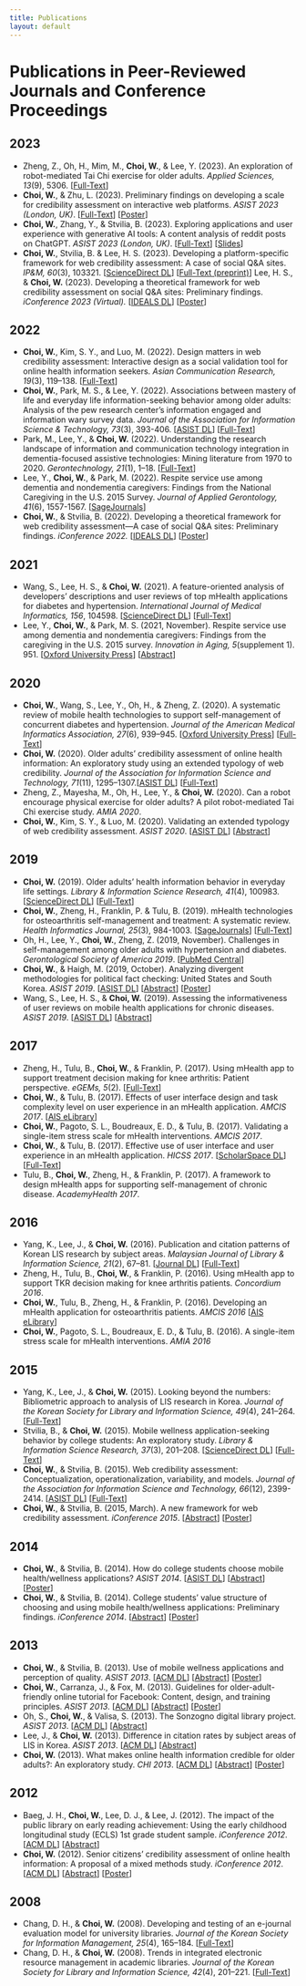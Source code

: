 ```yaml
---
title: Publications
layout: default
---
```


# Publications in Peer-Reviewed Journals and Conference Proceedings
## 2023
- Zheng, Z., Oh, H., Mim, M., **Choi, W.**, & Lee, Y. (2023). An exploration of robot-mediated Tai Chi exercise for older adults. *Applied Sciences, 13*(9), 5306. [[Full-Text](https://www.mdpi.com/2076-3417/13/9/5306)]
- **Choi, W.**, & Zhu, L. (2023). Preliminary findings on developing a scale for credibility assessment on interactive web platforms. *ASIST 2023 (London, UK)*. [[Full-Text](https://asistdl.onlinelibrary.wiley.com/doi/epdf/10.1002/pra2.901)] [[Poster](assets/pubs/2023-ASIST-Poster-Scale-Dev.pdf)]
- **Choi, W.**, Zhang, Y., & Stvilia, B. (2023). Exploring applications and user experience with generative AI tools: A content analysis of reddit posts on ChatGPT. *ASIST 2023 (London, UK)*. [[Full-Text](https://asistdl.onlinelibrary.wiley.com/doi/epdf/10.1002/pra2.823)] [[Slides](assets/pubs/2023-ASIST-ShortPaper.pdf)]
- **Choi, W.**, Stvilia, B. & Lee, H. S. (2023). Developing a platform-specific framework for web credibility assessment: A case of social Q&A sites. *IP&M, 60*(3), 103321. [[ScienceDirect DL](https://www.sciencedirect.com/science/article/pii/S0306457323000584?via%3Dihub)] [[Full-Text (preprint)](assets/pubs/2023-IPM-Preprint-WebCred.pdf)] Lee, H. S., & **Choi, W.** (2023). Developing a theoretical framework for web credibility assessment on social Q&A sites: Preliminary findings. *iConference 2023 (Virtual).* [[IDEALS DL](https://www.ideals.illinois.edu/items/126389)] [[Poster](assets/pubs/2023-iConference-Poster.pdf)]

## 2022
- **Choi, W.**, Kim, S. Y., and Luo, M. (2022). Design matters in web credibility assessment: Interactive design as a social validation tool for online health information seekers. *Asian Communication Research, 19*(3), 119–138. [[Full-Text](https://acr.comm.or.kr/xml/35042/35042.pdf)]
- **Choi, W.**, Park, M. S., & Lee, Y. (2022). Associations between mastery of life and everyday life information-seeking behavior among older adults: Analysis of the pew research center’s information engaged and information wary survey data. *Journal of the Association for Information Science & Technology, 73*(3), 393-406. [[ASIST DL](https://asistdl.onlinelibrary.wiley.com/doi/full/10.1002/asi.24556)] [[Full-Text](https://asistdl.onlinelibrary.wiley.com/doi/epdf/10.1002/asi.24556)]
- Park, M., Lee, Y., & **Choi, W.** (2022). Understanding the research landscape of information and communication technology integration in dementia-focused assistive technologies: Mining literature from 1970 to 2020. *Gerontechnology, 21*(1), 1–18. [[Full-Text](https://journal.gerontechnology.org/archives/29a258ebbc7940008f4d2acc7663f2f0.pdf)]
- Lee, Y., **Choi, W.**, & Park, M. (2022). Respite service use among dementia and nondementia caregivers: Findings from the National Caregiving in the U.S. 2015 Survey. *Journal of Applied Gerontology, 41*(6), 1557-1567. [[SageJournals](https://journals.sagepub.com/doi/10.1177/07334648221075620)]
- **Choi, W.**, & Stvilia, B. (2022). Developing a theoretical framework for web credibility assessment—A case of social Q&A sites: Preliminary findings. *iConference 2022.* [[IDEALS DL](https://www.ideals.illinois.edu/items/123089)] [[Poster](assets/pubs/2022-iConference-Poster.pdf)]

## 2021
- Wang, S., Lee, H. S., & **Choi, W.** (2021). A feature-oriented analysis of developers’ descriptions and user reviews of top mHealth applications for diabetes and hypertension. *International Journal of Medical Informatics, 156*, 104598. [[ScienceDirect DL](https://www.sciencedirect.com/science/article/abs/pii/S1386505621002240)] [[Full-Text](https://www.clinicalkey.com/service/content/pdf/watermarked/1-s2.0-S1386505621002240.pdf?locale=en_US&searchIndex=)]
- Lee, Y., **Choi, W.**, & Park, M. S. (2021, November). Respite service use among dementia and nondementia caregivers: Findings from the caregiving in the U.S. 2015 survey. *Innovation in Aging, 5*(supplement 1). 951. [[Oxford University Press](https://academic.oup.com/innovateage/article/5/Supplement_1/951/6468175?login=true)] [[Abstract](https://watermark.silverchair.com/igab046.3433.pdf?token=AQECAHi208BE49Ooan9kkhW_Ercy7Dm3ZL_9Cf3qfKAc485ysgAAA5swggOXBgkqhkiG9w0BBwagggOIMIIDhAIBADCCA30GCSqGSIb3DQEHATAeBglghkgBZQMEAS4wEQQMTxwxt5V8WkcbQXZxAgEQgIIDToQvnbCNzloO7Y3VDtYsanlTZjmKRffZ04_SrdmAFQauFWUwnEhUvL1-TkC5KL0hUoQo3hLbVxrHG8C8Fa88_ilThWrBUTeC9-upsIhSJNdW04aIY05_Z5eygc8sz5t2qUUvEV5aquiLuJpNLgJvFs5ObjFJQGslg0ODMYvdgYIWhn-xx3Lz_PEd9goDdqqSjzUvPy5KRQZ-B2z22MABH1ISy18QAs47kNa66UXbvhvNymWvteVNkiMsau0aEZcBR2Er13STsYoFAe4mtfer-b8mJfOrBO0B8VJOZY7BKibXhDttHtX_xga1WRofW-66b1GpI2Dp_tn6HCY5KqoLotlx-k9GFJt9VzFyGYJcD6CNh56kObi_fpDp047X_Ep7nSN0-1R4dv39pKTsAQhVsv6Y-V019s80CPXX2EK8vgogVPY0-c8nvaZNKuBR26e6UxGNJtS_EoZ-ThOECLHIiUIKX5k6SdRNqgcNeWRzV452GFMYzU66ZtG4fwIssscBOidIS89UIvcJrdwzJmgmsWKcBVlvua9dDuq1jkuzNuV_Cj4nlRpAAyA7c85gDNBU0bI7B1f-nI6jeAloXi1ikQcwn0o5vYf0bikvOuBmXvK-XSrXO_Q-ZAF6gmKestiWPUaQXLEL3E0dFKW9VHwlqP4WjrbGzRd2smUThS1g-gB4xiVhW65dcuT4CN8W5d-dhJX0thTBw7zVovLd94XkzK2GdYaVRvEWlHCtZ-x940Iko0Kq7jmJeUAFmQfEmCXBunKVb4RXIrLaNH3yu027wKcLY4vOH7WM0rTuHg6DdMceiPoaUCywI0ngYcSfQn39BU2MqvXB7tcsTh_bx8zs0QGDP4fHFUDmzVjfI0mZ2vZxt9DyTg3uLF2BnwpctX08x5DVorBE8XM-cUWdopii7Zwqe3ySc8iNIwJeqnSeddYqETzMBQaQduzg53M3dRf1wroV9-gSOjixRpPqsFnf5l_4aOSOLRu4Lw-vMM6kGuqzZNJxS10Cja3Oplv6M8CJ-QCJtJctWI1L9l43QWPNTYNP8twBb9elmEj26jTJcbNydbaHPBGjJM9MMRniLhbnTwPBs3Q9vcz0go6l_xhYi_dvrHschQ_-eLqEfcgOkQ)]

## 2020
- **Choi, W.**, Wang, S., Lee, Y., Oh, H., & Zheng, Z. (2020). A systematic review of mobile health technologies to support self-management of concurrent diabetes and hypertension. *Journal of the American Medical Informatics Association, 27*(6), 939–945. [[Oxford University Press](https://academic.oup.com/jamia/article/27/6/939/5827856)] [[Full-Text](https://watermark.silverchair.com/ocaa029.pdf?token=AQECAHi208BE49Ooan9kkhW_Ercy7Dm3ZL_9Cf3qfKAc485ysgAAA3EwggNtBgkqhkiG9w0BBwagggNeMIIDWgIBADCCA1MGCSqGSIb3DQEHATAeBglghkgBZQMEAS4wEQQMB-oPpG8XX5XYFj22AgEQgIIDJBxJhoQjp2zvYJJ-kKpbXLVMX1PdQNtLZNqbMgbEGGj97ZS7CjkE_JHsqE-SwoZkxLt_8TPH7hZfeOKS_duE0NO0m1PlUQnFp2BoV8wcwnphTiNgUMqKKnoqJiNmnPstXr-VkR6me41VBA6-GFWeje9f7fZQYsGz_q6zK0a4P_gUa-fhlTGi2fHTjivL3KwI5cdQkTgnN4b_csCTLn2C8M5hVTC63a2jTKdQ80RtFUxJXYmWb0B_qXh_RHl0zTLf7x9crgKZxI1cD6ltH_VOxz1t3ZdfxMbZ3tyKMIfV6jOnXOoL2GsVQf4B7Xyi7sFq7wnBDyiu_9OICEQmZWgkMymiPK2JQFQZQTfSyVErHrfLUqnPXuaYDq4wNrg4ykX2gTi1ISPWdTJcdqD7Kl1oJBMOi9DEFy6JGKn7q_Fq5mdhsrn5vf-aZhWGqCmkqmsjEySJ4gxuVv7t1YSBoZn9jYIH8Jp-396O5S_x-eUpEfXe5fIziOCP-BxIOAhLzmAodJH_tWJX6-iiE16H67MO2290CXY_Tm5z5DsISlVTS_ovTaPODhdYSvp3vP97iXyd7klve8qyEuRxg-DjB1aW_98eK_RCwpYj0pKDjeco8-HCMN__J0zv6rGMiwArug_XpPDwOujINtsQkCb_-r6fCzd2uL6FzbAOZj2cDSVK4z2w5kkofneiVcx37aBbd6PRA0zhSuinFVN2Xfdgngm9UfnKRb4IF_PVgeUp-16ql2VkYs5SIaTWArlj-sAvC6mmuVPmnlh9mTCcMPxjeBXEt35WVUnzVYcuBu9LqV9F_bNH4a0wYCZzjLgOHccYFGFjIHt7lOOBHMk6-fujjaudoR9w3y2o0CotcV4TZfcYkYUXH-GT_-6Bam5TCAXhudI7rWc-O5JM7lQvG-cAkIt5K9H4C83gW3H9gXatnNlgkqPjW__Lj6fGljntEqPEvBhZ9vG6rgLClzMn8afFRqa7jv46JzA7lYkszK9j3v9GrMKorl1s9CNOZ061FXnkip3-WDZ4bM_udu1EhpEkAesCLHI6d2lk7eZpgLh6fUimWshfSW5z5Q)]
- **Choi, W.** (2020). Older adults’ credibility assessment of online health information: An exploratory study using an extended typology of web credibility. *Journal of the Association for Information Science and Technology, 71*(11), 1295–1307.[[ASIST DL](https://asistdl.onlinelibrary.wiley.com/doi/10.1002/asi.24341)] [[Full-Text](https://asistdl.onlinelibrary.wiley.com/doi/epdf/10.1002/asi.24341)]
- Zheng, Z., Mayesha, M., Oh, H., Lee, Y., & **Choi, W.** (2020). Can a robot encourage physical exercise for older adults? A pilot robot-mediated Tai Chi exercise study. *AMIA 2020*.  
- **Choi, W.**, Kim, S. Y., & Luo, M. (2020). Validating an extended typology of web credibility assessment. *ASIST 2020*. [[ASIST DL](https://asistdl.onlinelibrary.wiley.com/doi/full/10.1002/pra2.357)] [[Abstract](https://asistdl.onlinelibrary.wiley.com/doi/epdf/10.1002/pra2.357)] 

## 2019
- **Choi, W.** (2019). Older adults’ health information behavior in everyday life settings. *Library & Information Science Research, 41*(4), 100983. [[ScienceDirect DL](https://www.sciencedirect.com/science/article/pii/S0740818819301410?via%3Dihub)] [[Full-Text](https://pdf.sciencedirectassets.com/272068/1-s2.0-S0740818819X00055/1-s2.0-S0740818819301410/main.pdf?X-Amz-Security-Token=IQoJb3JpZ2luX2VjEGYaCXVzLWVhc3QtMSJHMEUCIGqqlClIGPCewxIAngCauGGRvekik%2B0MN%2BXm4r0%2Bo%2F2sAiEAkwm3bWFkwGs8vPF%2BWGsXNZ20O1oEra%2BJnCk1eL3B3QYqvAUIr%2F%2F%2F%2F%2F%2F%2F%2F%2F%2F%2FARAFGgwwNTkwMDM1NDY4NjUiDPuE49PJb3BWCeY4wCqQBYFvZJPdJAOn1fNCoizZH4y844c7hljtcBmR4DUSWmu0bIWW35Vsvbm%2F%2FzIoDVKc%2FH6OBd5mJj1uVUZqcHNYPTpOs95zElGs1LZ0UgL26lZ3T0rQ7QBoZrOB945Jj593d%2Fc7zRDWvpLRbpXWHaekvCpG82G1ShDxRcF2E%2Bij0WnDT6vnqXTN2ZaNUAH3gd108OUF%2F%2F8hx55P6JStH47Luw0wZXbmwKG7TWDhu00MHoC4w3Ypzi0PmH5nNxL7IzIFy5q8CwStZIGoQQuJ3NGMV8KBot4XOrnlfRuQ5iPNrFSZAlaaSJkk6YEiGdlaFD%2B3om%2FSm0egRK7YXIZKlRaTv9e8PDTFbR5SYh6Tz%2FYvCp49Ru0xzyN4PhS3hKL2Jqxxc091DdZvP0peDHTHA2q%2FSEeQCO9IO3pSKDBVAnUtCDCewZY8VI0mt3NRp5KDY3wd6KyUZHexyk05%2FQKs6d990Ks6pnwfl8WBwfg6THGz6txkvXkqSzXc7RqZ%2BSLoI0Mgct8ujrpaxfUaDWO94Z4saaB7klltRKrMZ1ygYQSNfMoPdvlkj9ghAa2GgtOqpZMcI%2BVlE0vFN6FJnLNnHImbDreXmJ%2BVTNJv%2FTZJeKKPH3RTM8uai3s9a6Yg%2Fuy79G00gL70JcmMdCNL1Ob%2F6XGrVf1SolCNwU71nsi9NfbOEWPhygrYny%2FgoSv6owi8%2Buus8naGP%2FdG5lIwqyPwc%2FYtzfhiH70JAQlcqejMINNYu7KZ99COlF5rhXDtHPPGqVhEWnII2G27vSI9vx2hvoQ0YYtvUV7WjthS0NIhSCr%2FIxbWy0aoH9Rnd5%2Fq12E5oICOI0AdPdz80gfAoC9dE48BRgEDAEeG9xnT6h5IUyqiawc3MJfF36oGOrEB1oFOuYnG6IxTpnTqvyHVf6gWlnvgXnXDENL%2F1HdS9W9PNv15FIDFm30R4KGZN1psBfCe7NTnC0tEbPzSaoSXzvJHDj5qPDg12Jg65fkuQuuHa5P0dCZzmc1ee8nQINkpJt55YiQQok9Y2RgAS8Xc1f2UzO8mye%2B8DmBBwXxd4e5ZFncW9h%2FougXovI6L8nkutmjR6KqiS7C%2BxE5z1gLIjKFchWrzBi759jCoq0oYYscs&X-Amz-Algorithm=AWS4-HMAC-SHA256&X-Amz-Date=20231117T223053Z&X-Amz-SignedHeaders=host&X-Amz-Expires=299&X-Amz-Credential=ASIAQ3PHCVTYYOVG5VSL%2F20231117%2Fus-east-1%2Fs3%2Faws4_request&X-Amz-Signature=a1aeb25a7ee60542f2444fc19d42b1e546888b14a636bf07a748421a3fbf61c0&hash=103f9773f0f67ea0415ef389946b20e6a0b2472583c71fbf4dd59def46235ede&host=68042c943591013ac2b2430a89b270f6af2c76d8dfd086a07176afe7c76c2c61&pii=S0740818819301410&tid=spdf-ce69ac88-5086-4ecb-9ed3-c51418832722&sid=ded9820a4850f4401c8999e6e77740c0207agxrqa&type=client&tsoh=d3d3LnNjaWVuY2VkaXJlY3QuY29t&ua=0f155e55590d5403010055&rr=827b6bba4a264c9a&cc=us)]
- **Choi, W.**, Zheng, H., Franklin, P. & Tulu, B. (2019). mHealth technologies for osteoarthritis self-management and treatment: A systematic review. *Health Informatics Journal, 25*(3), 984-1003. [[SageJournals](https://journals.sagepub.com/doi/10.1177/1460458217735676)] [[Full-Text](https://journals.sagepub.com/doi/epub/10.1177/1460458217735676)]
- Oh, H., Lee, Y., **Choi, W.**, Zheng, Z. (2019, November). Challenges in self-management among older adults with hypertension and diabetes. *Gerontological Society of America 2019*. [[PubMed Central](https://www.ncbi.nlm.nih.gov/pmc/articles/PMC6840688/)]
- **Choi, W.**, & Haigh, M. (2019, October). Analyzing divergent methodologies for political fact checking: United States and South Korea. *ASIST 2019*. [[ASIST DL](https://asistdl.onlinelibrary.wiley.com/doi/10.1002/pra2.112)] [[Abstract](https://asistdl.onlinelibrary.wiley.com/doi/epdf/10.1002/pra2.112)] [[Poster](assets/pubs/2019-ASIST-Poster-Fake-News.pdf)]
- Wang, S., Lee, H. S., & **Choi, W.** (2019). Assessing the informativeness of user reviews on mobile health applications for chronic diseases. *ASIST 2019*. [[ASIST DL](https://asistdl.onlinelibrary.wiley.com/doi/full/10.1002/pra2.178)] [[Abstract](https://asistdl.onlinelibrary.wiley.com/doi/epdf/10.1002/pra2.178)]

## 2017
- Zheng, H., Tulu, B., **Choi, W.**, & Franklin, P. (2017). Using mHealth app to support treatment decision making for knee arthritis: Patient perspective. *eGEMs, 5*(2). [[Full-Text](https://www.ncbi.nlm.nih.gov/pmc/articles/PMC5994956/)]
- **Choi, W.**, & Tulu, B. (2017). Effects of user interface design and task complexity level on user experience in an mHealth application. *AMCIS 2017*. [[AIS eLibrary](https://aisel.aisnet.org/amcis2017/Healthcare/Presentations/43/)] 
-	**Choi, W.**, Pagoto, S. L., Boudreaux, E. D., & Tulu, B. (2017). Validating a single-item stress scale for mHealth interventions. *AMCIS 2017*. 
-	**Choi, W.**, & Tulu, B. (2017). Effective use of user interface and user experience in an mHealth application. *HICSS 2017*. [[ScholarSpace DL](https://scholarspace.manoa.hawaii.edu/items/75763010-34cc-4cf1-9c5d-eff1447bdd3b/full)] [[Full-Text](https://scholarspace.manoa.hawaii.edu/server/api/core/bitstreams/488fdf26-ec37-4acc-aa78-2dd627d552aa/content)]
-	Tulu, B., **Choi, W.**, Zheng, H., & Franklin, P. (2017). A framework to design mHealth apps for supporting self-management of chronic disease. *AcademyHealth 2017*.

## 2016
- Yang, K., Lee, J., & **Choi, W.** (2016). Publication and citation patterns of Korean LIS research by subject areas. *Malaysian Journal of Library & Information Science, 21*(2), 67–81. [[Journal DL](https://mjlis.um.edu.my/article/view/1711)] [[Full-Text](https://ejournal.um.edu.my/index.php/MJLIS/article/view/1711/2427)]
-	Zheng, H., Tulu, B., **Choi, W.**, & Franklin, P. (2016). Using mHealth app to support TKR decision making for knee arthritis patients. *Concordium 2016*. 
-	**Choi, W.**, Tulu, B., Zheng, H., & Franklin, P. (2016). Developing an mHealth application for osteoarthritis patients. *AMCIS 2016* [[AIS eLibrary](https://aisel.aisnet.org/amcis2016/Health/Presentations/25/)]
- **Choi, W.**, Pagoto, S. L., Boudreaux, E. D., & Tulu, B. (2016). A single-item stress scale for mHealth interventions. *AMIA 2016*

## 2015
- Yang, K., Lee, J., & **Choi, W.** (2015). Looking beyond the numbers: Bibliometric approach to analysis of LIS research in Korea. *Journal of the Korean Society for Library and Information Science, 49*(4), 241–264. [[Full-Text](https://koreascience.kr/article/JAKO201504641501978.pdf)]
- Stvilia, B., & **Choi, W.** (2015). Mobile wellness application-seeking behavior by college students: An exploratory study. *Library & Information Science Research, 37*(3), 201–208. [[ScienceDirect DL](https://www.sciencedirect.com/science/article/pii/S0740818815000596)] [[Full-Text](https://pdf.sciencedirectassets.com/272068/1-s2.0-S0740818815X0003X/1-s2.0-S0740818815000596/main.pdf?X-Amz-Security-Token=IQoJb3JpZ2luX2VjEGYaCXVzLWVhc3QtMSJGMEQCIB6rENgnv1doJ%2FzPmefcJv3EBZWSXP1mcPLK1Ez88iOcAiA0P4RL2j6JfeUlEnx75Z9JSlHgOdYKsSflugWY%2B5AYwiq7BQiv%2F%2F%2F%2F%2F%2F%2F%2F%2F%2F8BEAUaDDA1OTAwMzU0Njg2NSIMbb60f8VwlWFn00nlKo8FzxpJLpDeipfzyoLBg1aOdF%2F4xMG%2FMZRJDpcnWjLtK31pn8Ppqrs56s9nMfg9J136OGACChM8Ny7DkheirPSw4tliNkTfkoNiZ1Go8J6WCwQKalALQb2G74ZUvjI9SII2DZSPzIwPemmDxRbsZ1bWP6vbis4ZGFqwcJrovFXbpWoraa72kcnvQViOR2Khq5j5lgUTPScoXt79hrJm3Qdkr4Oez2uuMGRrG27%2Fszx7oGTVoMg71kMDZFWKyt9vHxoIcQUGQSTbE2VqKUI23jsLfF4ufNemBj%2BqtnL4MlIDx3UDHDs6CqoiWOYQQrSiFYYLtd2R4tfSdssSGtvpfcNOWp1%2F5OBmNqUEdpYeJ3opkRN%2Ffcl7DUfrGNjkbw2PCf2u816u6UwuDLRsWPwNsrNfn1SxV%2Fsfqaiqq58jBwTHiaPV6X99y364fXQT8ux8Kx5Pdd9ItvN97uxTI9wRKCkaQL%2FfcvrHr0IyD2L77%2BrQT9ugKzZAA7LDlYOUx0%2B7uEeKe2XN75wrdfqXI7%2BZL2836XHhh1UjIQvMWMVtIsbiOC0%2Fm51Uc3tTWAi0nFxrLs18%2ByWhfPsel6IwGSdp5Kfox3P8YBhVZpIebOgZcrmIiBl4HXk%2FzJVj%2BfRYCqzyL8Zpux9RL1udXIvf3nge1CBrvADk2FlnjsnE1Op%2FVVakYJV42aCZ5mNcLP2qE%2FrBeKVRaOVlJkjW%2BsSk6OdWOORg0F0uKEkPMc%2Fn%2F%2F80%2FTZW8ow9AopnIvJxoxyS5LMNVAPUY%2B%2F%2FVnbXWW2ZzEUei%2BXfH28No%2FShqdE1kdKE90kNSyuqIoqbS%2BKgXAE0xB36FY10336tYMnt2wtBwsmNjxO7FeAo%2BW0QeQmmPq%2B6i6rtSzCEuN%2BqBjqyAUBmIy4azrC051AoNkaqD5Rw348PQWv2M87rrNGpkEKoM%2B5XZLFQ1Svw7M28TrRcDd%2FjUSu7TUC6ELCCSWmiaF1uMpT02vOY9HVK4imn2VbiKUA2ak0N%2By9SR5BXq%2FUDYRKEN9RvL%2BnZZgK1Tk6omSuQ8Gazc%2B0wWiTMxjmT%2F9s8Jy%2BHlbLV23hmEg1Q%2BlkyHfZuGIWpucQyycntGfYlQJ9pG%2Fa69BPo2yDTBGgzmh4hWuQ%3D&X-Amz-Algorithm=AWS4-HMAC-SHA256&X-Amz-Date=20231117T215707Z&X-Amz-SignedHeaders=host&X-Amz-Expires=300&X-Amz-Credential=ASIAQ3PHCVTYYGS6SXTJ%2F20231117%2Fus-east-1%2Fs3%2Faws4_request&X-Amz-Signature=22bda24fdfd65ba85bc93578f83035f8d1ffa0148a84b4256066d2eb30a9a697&hash=be39e540589ac53cede15753198b05fd3281eaacdaaed9bda1d489e35596c423&host=68042c943591013ac2b2430a89b270f6af2c76d8dfd086a07176afe7c76c2c61&pii=S0740818815000596&tid=spdf-dd22dd14-f549-4ba8-9c56-414dd708e6ec&sid=ded9820a4850f4401c8999e6e77740c0207agxrqa&type=client&tsoh=d3d3LnNjaWVuY2VkaXJlY3QuY29t&ua=0f155e55590d5100575050&rr=827b3a411e7e26cf&cc=us)]
- **Choi, W.**, & Stvilia, B. (2015). Web credibility assessment: Conceptualization, operationalization, variability, and models. *Journal of the Association for Information Science and Technology, 66*(12), 2399-2414. [[ASIST DL](https://asistdl.onlinelibrary.wiley.com/doi/full/10.1002/asi.23543)] [[Full-Text](https://asistdl.onlinelibrary.wiley.com/doi/epdf/10.1002/asi.23543)]
- **Choi, W.**, & Stvilia, B. (2015, March). A new framework for web credibility assessment. *iConference 2015*. [[Abstract](https://www.ideals.illinois.edu/items/73945)] [[Poster](assets/pubs/2015-iConference-Poster.pdf)] 

## 2014
- **Choi, W.**, & Stvilia, B. (2014). How do college students choose mobile health/wellness applications? *ASIST 2014*. [[ASIST DL](https://asistdl.onlinelibrary.wiley.com/doi/full/10.1002/meet.2014.14505101115)] [[Abstract](https://asistdl.onlinelibrary.wiley.com/doi/pdf/10.1002/meet.2014.14505101115)] [[Poster](assets/pubs/2014-ASIST-Poster.pdf)]
- **Choi, W.**, & Stvilia, B. (2014). College students’ value structure of choosing and using mobile health/wellness applications: Preliminary findings. *iConference 2014*. [[Abstract](https://www.ideals.illinois.edu/items/47352)] [[Poster](assets/pubs/2014-iConference-Poster.pdf)]

## 2013
- **Choi, W.**, & Stvilia, B. (2013). Use of mobile wellness applications and perception of quality. *ASIST 2013*. [[ACM DL](https://dl.acm.org/doi/10.5555/2655780.2655928)] [[Abstract](https://dl.acm.org/doi/pdf/10.5555/2655780.2655928)] [[Poster](assets/pubs/2013-ASIST-Poster-Mobile-App.pdf)]
- **Choi, W.**, Carranza, J., & Fox, M. (2013). Guidelines for older-adult-friendly online tutorial for Facebook: Content, design, and training principles. *ASIST 2013*. [[ACM DL](https://dl.acm.org/doi/10.5555/2655780.2655929)] [[Abstract](https://dl.acm.org/doi/pdf/10.5555/2655780.2655929)] [[Poster](assets/pubs/2013-ASIST-Poster-Facebook.pdf)]
- Oh, S., **Choi, W.**, & Valisa, S. (2013). The Sonzogno digital library project. *ASIST 2013*. [[ACM DL](https://dl.acm.org/doi/10.5555/2655780.2655919)] [[Abstract](https://dl.acm.org/doi/pdf/10.5555/2655780.2655919)]  
- Lee, J., & **Choi, W.** (2013). Difference in citation rates by subject areas of LIS in Korea. *ASIST 2013*. [[ACM DL](https://dl.acm.org/doi/10.5555/2655780.2655931)] [[Abstract](https://dl.acm.org/doi/pdf/10.5555/2655780.2655931)]
- **Choi, W.** (2013). What makes online health information credible for older adults?: An exploratory study. *CHI 2013*. [[ACM DL](https://dl.acm.org/doi/10.1145/2468356.2479491)] [[Abstract](https://dl.acm.org/doi/pdf/10.1145/2468356.2479491)] [[Poster](assets/pubs/2013-CHI-Poster.pdf)]

## 2012
- Baeg, J. H., **Choi, W.**, Lee, D. J., & Lee, J. (2012). The impact of the public library on early reading achievement: Using the early childhood longitudinal study (ECLS) 1st grade student sample. *iConference 2012*. [[ACM DL](https://dl.acm.org/doi/10.1145/2132176.2132279)] [[Abstract](https://dl.acm.org/doi/pdf/10.1145/2132176.2132279)]
- **Choi, W.** (2012). Senior citizens’ credibility assessment of online health information: A proposal of a mixed methods study. *iConference 2012*. [[ACM DL](https://dl.acm.org/doi/10.1145/2132176.2132313)] [[Abstract](https://dl.acm.org/doi/pdf/10.1145/2132176.2132313)] [[Poster](assets/pubs/2012-iConference-Poster.pdf)]

## 2008
- Chang, D. H., & **Choi, W.** (2008). Developing and testing of an e-journal evaluation model for university libraries. *Journal of the Korean Society for Information Management, 25*(4), 165–184. [[Full-Text](https://accesson.kr/kosim/assets/pdf/391/journal-25-4-165.pdf)]
- Chang, D. H., & **Choi, W.** (2008). Trends in integrated electronic resource management in academic libraries. *Journal of the Korean Society for Library and Information Science, 42*(4), 201–221. [[Full-Text](https://koreascience.kr/article/JAKO200815541062975.pdf)]
